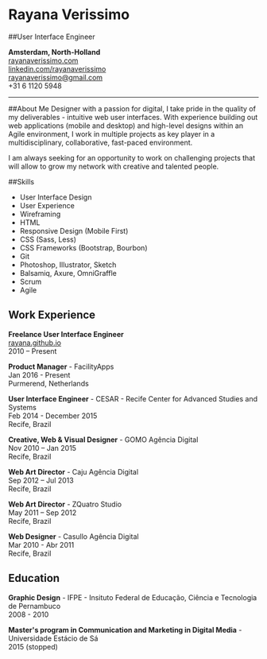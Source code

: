 # Rayana Verissimo
##User Interface Engineer

**Amsterdam, North-Holland**  
[rayanaverissimo.com](http://www.rayanaverissimo.com)  
[linkedin.com/rayanaverissimo](http://linkedin.com/in/rayanaverissimo)  
[rayanaverissimo@gmail.com](mailto:rayanaverissimo@gmail.com)  
+31 6 1120 5948

---

##About Me
Designer with a passion for digital, I take pride in the quality of my deliverables - intuitive web user interfaces. With experience building out web applications (mobile and desktop) and high-level designs within an Agile environment, I work in multiple projects as key player in a multidisciplinary, collaborative, fast-paced environment.

I am always seeking for an opportunity to work on challenging projects that will allow to grow my network with creative and talented people.

##Skills

* User Interface Design
* User Experience
* Wireframing
* HTML
* Responsive Design (Mobile First)
* CSS (Sass, Less)
* CSS Frameworks (Bootstrap, Bourbon)
* Git
* Photoshop, Illustrator, Sketch
* Balsamiq, Axure, OmniGraffle
* Scrum
* Agile

## Work Experience

**Freelance User Interface Engineer**  
[rayana.github.io](http://www.rayana.github.io)  
2010 – Present

**Product Manager** - FacilityApps  
Jan 2016 - Present  
Purmerend, Netherlands

**User Interface Engineer** - CESAR - Recife Center for Advanced Studies and Systems  
Feb 2014 - December 2015  
Recife, Brazil

**Creative, Web & Visual Designer** - GOMO Agência Digital  
Nov 2010 – Jan 2015  
Recife, Brazil

**Web Art Director** - Caju Agência Digital  
Sep 2012 – Jul 2013  
Recife, Brazil

**Web Art Director** - ZQuatro Studio  
May 2011 – Sep 2012  
Recife, Brazil

**Web Designer** - Casullo Agência Digital  
Mar 2010 - Abr 2011  
Recife, Brazil

## Education
**Graphic Design** - IFPE - Insituto Federal de Educação, Ciência e Tecnologia de Pernambuco  
2008 - 2010

**Master's program in Communication and Marketing in Digital Media** - Universidade Estácio de Sá  
2015 (stopped)
